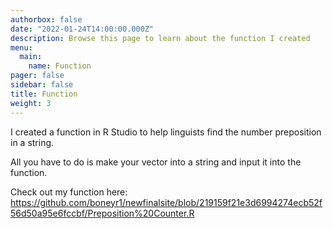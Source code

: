 ```yaml
---
authorbox: false
date: "2022-01-24T14:00:00.000Z"
description: Browse this page to learn about the function I created 
menu:
  main:
    name: Function
pager: false
sidebar: false
title: Function 
weight: 3
---
```


I created a function in R Studio to help linguists find the number preposition in a string. 

All you have to do is make your vector into a string and input it into the function.

Check out my function here: https://github.com/boneyr1/newfinalsite/blob/219159f21e3d6994274ecb52f56d50a95e6fccbf/Preposition%20Counter.R 

